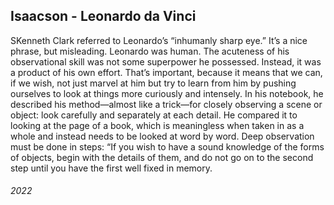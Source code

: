 ## Isaacson - Leonardo da Vinci

SKenneth Clark referred to Leonardo’s “inhumanly sharp eye.”
It’s a nice phrase, but misleading.
Leonardo was human.
The acuteness of his observational skill was not some superpower he possessed.
Instead, it was a product of his own effort.
That’s important, because it means that we can, if we wish, not just marvel at him but try to learn from him by pushing ourselves to look at things more curiously and intensely.
In his notebook, he described his method—almost like a trick—for closely observing a scene or object: look carefully and separately at each detail.
He compared it to looking at the page of a book, which is meaningless when taken in as a whole and instead needs to be looked at word by word.
Deep observation must be done in steps: “If you wish to have a sound knowledge of the forms of objects, begin with the details of them, and do not go on to the second step until you have the first well fixed in memory.


###### 2022